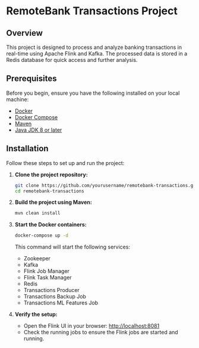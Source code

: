 # RemoteBank Transactions Project

## Overview

This project is designed to process and analyze banking transactions in real-time using Apache Flink and Kafka. The processed data is stored in a Redis database for quick access and further analysis.

## Prerequisites

Before you begin, ensure you have the following installed on your local machine:

- [Docker](https://docs.docker.com/get-docker/)
- [Docker Compose](https://docs.docker.com/compose/install/)
- [Maven](https://maven.apache.org/install.html)
- [Java JDK 8 or later](https://www.oracle.com/java/technologies/javase-jdk11-downloads.html)

## Installation

Follow these steps to set up and run the project:

1. **Clone the project repository:**

    ```sh
    git clone https://github.com/yourusername/remotebank-transactions.git
    cd remotebank-transactions
    ```

2. **Build the project using Maven:**

    ```sh
    mvn clean install
    ```

3. **Start the Docker containers:**

    ```sh
    docker-compose up -d
    ```

   This command will start the following services:
    - Zookeeper
    - Kafka
    - Flink Job Manager
    - Flink Task Manager
    - Redis
    - Transactions Producer
    - Transactions Backup Job
    - Transactions ML Features Job

4. **Verify the setup:**

    - Open the Flink UI in your browser: [http://localhost:8081](http://localhost:8081)
    - Check the running jobs to ensure the Flink jobs are started and running.
